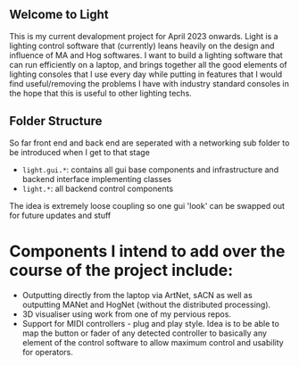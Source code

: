 ## Welcome to Light

This is my current devalopment project for April 2023 onwards. Light is a lighting control software that (currently) leans heavily on the design and influence of MA and Hog softwares. I want to build a lighting software that can run efficiently on a laptop, and brings together all the good elements of lighting consoles that I use every day while putting in features that I would find useful/removing the problems I have with industry standard consoles in the hope that this is useful to other lighting techs.

## Folder Structure

So far front end and back end are seperated with a networking sub folder to be introduced when I get to that stage

- `light.gui.*`: contains all gui base components and infrastructure and backend interface implementing classes
- `light.*`: all backend control components

The idea is extremely loose coupling so one gui 'look' can be swapped out for future updates and stuff

# Components I intend to add over the course of the project include:

- Outputting directly from the laptop via ArtNet, sACN as well as outputting MANet and HogNet (without the distributed processing).
- 3D visualiser using work from one of my pervious repos.
- Support for MIDI controllers - plug and play style. Idea is to be able to map the button or fader of any detected controller to basically any element of the control software to allow maximum control and usability for operators.
